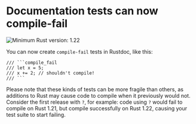 # Documentation tests can now compile-fail

![Minimum Rust version: 1.22](https://img.shields.io/badge/Minimum%20Rust%20Version-1.22-brightgreen.svg)

You can now create `compile-fail` tests in Rustdoc, like this:

```
/// ```compile_fail
/// let x = 5;
/// x += 2; // shouldn't compile!
/// ```
```

Please note that these kinds of tests can be more fragile than others, as
additions to Rust may cause code to compile when it previously would not.
Consider the first release with `?`, for example: code using `?` would fail
to compile on Rust 1.21, but compile successfully on Rust 1.22, causing your
test suite to start failing.